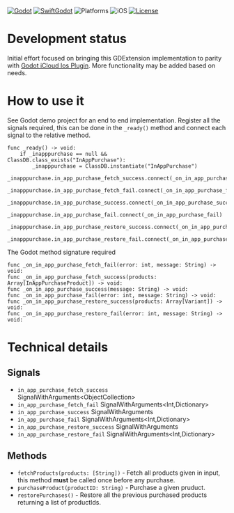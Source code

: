 [![Godot](https://img.shields.io/badge/Godot%20Engine-4.3-blue.svg)](https://github.com/godotengine/godot/)
[![SwiftGodot](https://img.shields.io/badge/SwiftGodot-main-blue.svg)](https://github.com/migueldeicaza/SwiftGodot/)
![Platforms](https://img.shields.io/badge/platforms-iOS-333333.svg?style=flat)
![iOS](https://img.shields.io/badge/iOS-17+-green.svg?style=flat)
[![License](https://img.shields.io/badge/license-MIT-lightgrey.svg?maxAge=2592000)](https://github.com/zt-pawer/SwiftGodotGameCenter/blob/main/LICENSE)

# Development status
Initial effort focused on bringing this GDExtension implementation to parity with [Godot iCloud Ios Plugin](https://github.com/godot-sdk-integrations/godot-ios-plugins/tree/master/plugins/icloud).
More functionality may be added based on needs.

# How to use it
See Godot demo project for an end to end implementation.
Register all the signals required, this can be done in the ``_ready()`` method and connect each signal to the relative method.

```
func _ready() -> void:
	if _inapppurchase == null && ClassDB.class_exists("InAppPurchase"):
		_inapppurchase = ClassDB.instantiate("InAppPurchase")
		_inapppurchase.in_app_purchase_fetch_success.connect(_on_in_app_purchase_fetch_success)
		_inapppurchase.in_app_purchase_fetch_fail.connect(_on_in_app_purchase_fetch_fail)
		_inapppurchase.in_app_purchase_success.connect(_on_in_app_purchase_success)
		_inapppurchase.in_app_purchase_fail.connect(_on_in_app_purchase_fail)
		_inapppurchase.in_app_purchase_restore_success.connect(_on_in_app_purchase_restore_success)
		_inapppurchase.in_app_purchase_restore_fail.connect(_on_in_app_purchase_restore_fail)
```

The Godot method signature required

```
func _on_in_app_purchase_fetch_fail(error: int, message: String) -> void:
func _on_in_app_purchase_fetch_success(products: Array[InAppPurchaseProduct]) -> void:
func _on_in_app_purchase_success(message: String) -> void:
func _on_in_app_purchase_fail(error: int, message: String) -> void:
func _on_in_app_purchase_restore_success(products: Array[Variant]) -> void:
func _on_in_app_purchase_restore_fail(error: int, message: String) -> void:
```

# Technical details

## Signals
- `in_app_purchase_fetch_success` SignalWithArguments<ObjectCollection<InAppPurchaseProduct>>
- `in_app_purchase_fetch_fail` SignalWithArguments<Int,Dictionary>
- `in_app_purchase_success` SignalWithArguments<String>
- `in_app_purchase_fail` SignalWithArguments<Int,Dictionary>
- `in_app_purchase_restore_success` SignalWithArguments<GArray>
- `in_app_purchase_restore_fail` SignalWithArguments<Int,Dictionary>

## Methods

- `fetchProducts(products: [String])` - Fetch all products given in input, this method **must** be called once before any purchase.
- `purchaseProduct(productID: String)` - Purchase a given pruduct.
- `restorePurchases()` - Restore all the previous purchased products returning a list of productIds.